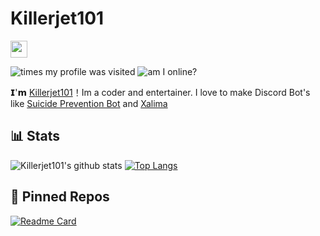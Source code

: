 # Killerjet101


<img src="https://user-images.githubusercontent.com/5679180/79618120-0daffb80-80be-11ea-819e-d2b0fa904d07.gif" width="27px"> 

![times my profile was visited](https://visitor-badge.laobi.icu/badge?page_id=Killerjet101)
![am I online?](https://discord-md-badge.vercel.app/api/shield/224207524411211777?style=flat-square)


𝗜'𝗺 [Killerjet101](https://github.com/BestLeaks)！Im a coder and entertainer. I love to make Discord Bot's like [Suicide Prevention Bot](https://spbot.ml/) and [Xalima](https://xalima.gq)



## 📊 Stats

![Killerjet101's github stats](https://github-readme-stats.vercel.app/api?username=Killerjet101&count_private=true&show_icons=true&theme=default) 
[![Top Langs](https://github-readme-stats.vercel.app/api/top-langs/?username=Killerjet101&langs_count=3)](https://github.com/anuraghazra/github-readme-stats)


## 📌 Pinned Repos

[![Readme Card](https://github-readme-stats.vercel.app/api/pin/?username=Bobrobot1&repo=Suicide-Prevention-Bot)](https://github.com/Bobrobot1/Suicide-Prevention-Bot)
